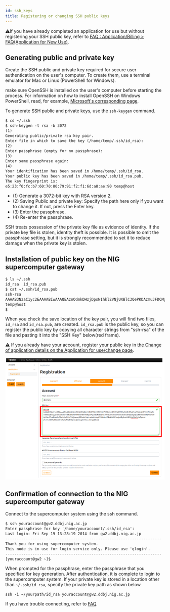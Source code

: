 ```yaml
---
id: ssh_keys
title: Registering or changing SSH public keys
---
```



&#x26A0;If you have already completed an application for use but without registering your SSH public key, refer to [<u>FAQ : Application/Billing > FAQ(Application for New Use)</u>](/faq/faq_NewUser_registration#when-applying-for-new-use-i-applied-for-use-without-entering-my-ssh-public-key-in-the-usage-registration-application-form-i-have-already-completed-the-application-for-use-but-without-registering-my-ssh-public-key-what-should-i-do).



## Generating public and private key

Create the SSH public and private key required for secure user authentication on the user's computer.
To create them, use a terminal emulator for Mac or Linux (PowerShell for Windows).

make sure OpenSSH is installed on the user's computer before starting the process. For information on how to install OpenSSH on Windows PowerShell, read, for example, [Microsoft's corresponding page](https://docs.microsoft.com/en-us/windows-server/administration/openssh/openssh_install_firstuse).

To generate SSH public and private keys, use the `ssh-keygen` command.



```
$ cd ~/.ssh
$ ssh-keygen -t rsa -b 3072                                                      (1)
Generating public/private rsa key pair.
Enter file in which to save the key (/home/temp/.ssh/id_rsa):                    (2)
Enter passphrase (empty for no passphrase):                                      (3)
Enter same passphrase again:                                                     (4)
Your identification has been saved in /home/temp/.ssh/id_rsa.
Your public key has been saved in /home/temp/.ssh/id_rsa.pub.
The key fingerprint is:
e5:23:f0:fc:b7:60:70:80:79:91:f2:f1:6d:a8:ae:90 temp@host
```

- (1) Generate a 3072-bit key with RSA version 2.
- (2) Saving Public and private key: Specify the path here only if you want to change it. If not, press the Enter key.
- (3) Enter the passphrase.
- (4) Re-enter the passphrase.

SSH treats possession of the private key file as evidence of identity.
If the private key file is stolen, identity theft is possible.
It is possible to omit the passphrase setting, but it is strongly recommended to set it to reduce damage when the private key is stolen.


## Installation of public key on the NIG supercomputer gateway

```
$ ls ~/.ssh
id_rsa  id_rsa.pub
$ cat ~/.ssh/id_rsa.pub
ssh-rsa AAAAB3NzaC1yc2EAAAABIwAAAQEAznOdmkDHzjDpsNIhkl2VNjUXBlC3QePKDAzmu3FDCMgBYUDyiXAXLf85q25cylVq66gLUP63nlFJz4/SLO13w2Qf3Gyyj7ADJJZR3sD+Sf8vdlt2hShAT0kkKBmToBqv2Pqx2SfzRVedlyCE4YFieUVmZUkz95dxwSUklGXmQSvigkqCG86r0NlxCSMjYitDGWAyGMu37cvBYzH0+C2uthtbqTd1VYHfjtvewySSZsvbVVnjLme0Ah2cAyifVaSN4uslDBqkN62b3vaijoXPy9ieUzSP0/dgBhKN/m7yhnM/1s+foJnRI3wfDdqXPw3yOqPC/9EXrjnmdpEmpgMJTw== temp@host
$ 
```

When you check the save location of the key pair, you will find two files, `id_rsa` and `id_rsa.pub`, are created.
`id_rsa.pub` is the public key, so you can register the public key by copying all character strings from "ssh-rsa" of the file and pasting it into the "SSH Key" below(red frame).

&#x26A0; If you already have your account, register your public key in [<u>the Change of application details on the Application for use/change page</u>](/application/registration/#change-of-application-details).

![](reg_ssh_EN.png)
 

## Confirmation of connection to the NIG supercomputer gateway

Connect to the supercomputer system using the ssh command.

```
$ ssh youraccount@gw2.ddbj.nig.ac.jp
Enter passphrase for key '/home/youraccount/.ssh/id_rsa':
Last login: Fri Sep 19 13:28:19 2014 from gw2.ddbj.nig.ac.jp
---------------------------------------------------------------------
Thank you for using supercomputer system.
This node is in use for login service only. Please use 'qlogin'.
---------------------------------------------------------------------
[youraccount@gw2 ~]$
```

When prompted for the passphrase, enter the passphrase that you specified for key generation.
After authentication, it is complete to login to the supercomputer system.
If your private key is stored in a location other than `~/.ssh/id_rsa`, specify the private key path as shown below.

```
ssh -i ~/yourpath/id_rsa youraccount@gw2.ddbj.nig.ac.jp
```

If you have trouble connecting, refer to [FAQ](/faq/faq_login).

